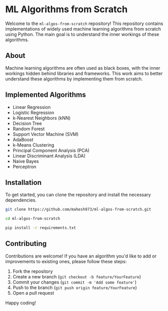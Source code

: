 # ML Algorithms from Scratch

Welcome to the `ml-algos-from-scratch` repository! This repository contains implementations of widely used machine learning algorithms from scratch using Python. The main goal is to understand the inner workings of these algorithms.

## About

Machine learning algorithms are often used as black boxes, with the inner workings hidden behind libraries and frameworks. This work aims to better understand these algorithms by implementing them from scratch. 

## Implemented Algorithms

- Linear Regression
- Logistic Regression
- k-Nearest Neighbors (kNN)
- Decision Tree
- Random Forest
- Support Vector Machine (SVM)
- AdaBoost
- k-Means Clustering
- Principal Component Analysis (PCA)
- Linear Discriminant Analysis (LDA)
- Naive Bayes
- Perceptron

## Installation

To get started, you can clone the repository and install the necessary dependencies.

```bash
git clone https://github.com/mahesh973/ml-algos-from-scratch.git
```
```bash
cd ml-algos-from-scratch
```
```bash
pip install -r requirements.txt
```

## Contributing

Contributions are welcome! If you have an algorithm you'd like to add or improvements to existing ones, please follow these steps:

1. Fork the repository  
2. Create a new branch (`git checkout -b feature/YourFeature`)  
3. Commit your changes (`git commit -m 'Add some feature'`)  
4. Push to the branch (`git push origin feature/YourFeature`)  
5. Open a pull request  

Happy coding!
